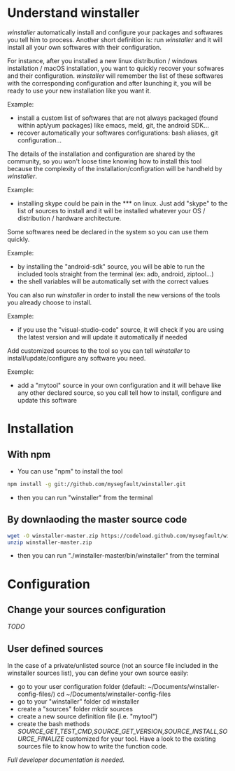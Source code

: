 # Understand winstaller
_winstaller_ automatically install and configure your packages and softwares you tell him to process.
Another short definition is: run _winstaller_ and it will install all your own softwares with their configuration. 

For instance, after you installed a new linux distribution / windows installation / macOS installation, you want to quickly recover your sofwares and their configuration.
_winstaller_ will remember the list of these softwares with the corresponding configuration and after launching it, you will be ready to use your new installation like you want it.

Example:
- install a custom list of softwares that are not always packaged (found within apt/yum packages) like emacs, meld, git, the android SDK...
- recover automatically your softwares configurations: bash aliases, git configuration...

The details of the installation and configuration are shared by the community, so you won't loose time knowing how to install this tool because the complexity of the installation/configration will be handheld by _winstaller_.

Example:
- installing skype could be pain in the *** on linux. Just add "skype" to the list of sources to install and it will be installed whatever your OS / distribution / hardware architecture.

Some softwares need be declared in the system so you can use them quickly.

Example:
- by installing the "android-sdk" source, you will be able to run the included tools straight from the terminal (ex: adb, android, ziptool...)
- the shell variables will be automatically set with the correct values

You can also run _winstaller_ in order to install the new versions of the tools you already choose to install.

Example:
- if you use the "visual-studio-code" source, it will check if you are using the latest version and will update it automatically if needed 

Add customized sources to the tool so you can tell _winstaller_ to install/update/configure any software you need.

Exemple:
- add a "mytool" source in your own configuration and it will behave like any other declared source, so you call tell how to install, configure and update this software

# Installation
## With npm
* You can use "npm" to install the tool
```bash
npm install -g git://github.com/mysegfault/winstaller.git
```
* then you can run "winstaller" from the terminal

## By downlaoding the master source code
```bash
wget -O winstaller-master.zip https://codeload.github.com/mysegfault/winstaller/zip/master
unzip winstaller-master.zip
```
* then you can run "./winstaller-master/bin/winstaller" from the terminal

# Configuration
## Change your sources configuration
_TODO_

## User defined sources
In the case of a private/unlisted source (not an source file included in the winstaller sources list), you can define your own source easily:
* go to your  user configuration folder (default:  ~/Documents/winstaller-config-files/)
cd ~/Documents/winstaller-config-files
* go to your "winstaller" folder
cd winstaller
* create a "sources" folder
mkdir sources
* create a new source definition file (i.e. "mytool")
* create the bash methods *SOURCE_GET_TEST_CMD*,*SOURCE_GET_VERSION*,*SOURCE_INSTALL*,*SOURCE_FINALIZE* customized for your tool. Have a look to the existing sources file to know how to write the function code.

_Full developer documentation is needed._
